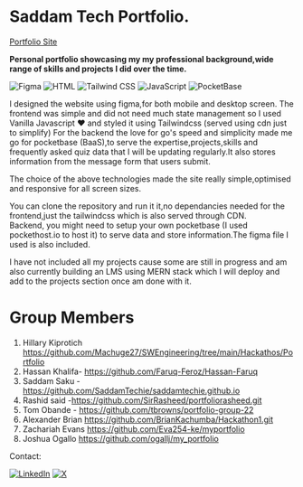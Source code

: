 # Saddam Tech Portfolio.

[Portfolio Site](https://saddamtechie.github.io/)

**Personal portfolio showcasing my my professional background,wide range of skills and projects I did over the time.**

![Figma](https://img.shields.io/badge/Figma-%23F24E1E.svg?style=for-the-badge&logo=figma&logoColor=white)
![HTML](https://img.shields.io/badge/HTML5-%23E34F26.svg?style=for-the-badge&logo=html5&logoColor=white)
![Tailwind CSS](https://img.shields.io/badge/Tailwind%20CSS-%2338B2AC.svg?style=for-the-badge&logo=tailwindcss&logoColor=white)
![JavaScript](https://img.shields.io/badge/JavaScript-%23F7DF1E.svg?style=for-the-badge&logo=javascript&logoColor=black)
![PocketBase](https://img.shields.io/badge/PocketBase-%2300BFFF.svg?style=for-the-badge&logo=pocketbase&logoColor=white)

I designed the website using figma,for both mobile and desktop screen.
The frontend was simple and did not need much state management so I used Vanilla Javascript ❤️
and styled it using Tailwindcss (served using cdn just to simplify)
For the backend the love for go's speed and simplicity made me go for pocketbase (BaaS),to serve
the expertise,projects,skills and frequently asked quiz data that I will be updating regularly.It also stores information from
the message form that users submit.

The choice of the above technologies made the site really simple,optimised and responsive for all screen sizes.

You can clone the repository and run it it,no dependancies needed for the frontend,just the tailwindcss which is also served through CDN.  
Backend, you might need to setup your own pocketbase (I used pockethost.io to host it) to serve data and
store information.The figma file I used is also included.

I have not included all my projects cause some are still in progress and am also currently building
an LMS using MERN stack which I will deploy and add to the projects section once am done with it.

# Group Members

1. Hillary Kiprotich https://github.com/Machuge27/SWEngineering/tree/main/Hackathos/Portfolio
2. Hassan Khalifa- https://github.com/Faruq-Feroz/Hassan-Faruq
3. Saddam Saku - https://github.com/SaddamTechie/saddamtechie.github.io
4. Rashid said -https://github.com/SirRasheed/portfoliorasheed.git
5. Tom Obande - https://github.com/tbrowns/portfolio-group-22
6. Alexander Brian https://github.com/BrianKachumba/Hackathon1.git
7. Zachariah Evans https://github.com/Eva254-ke/myportfolio
8. Joshua Ogallo https://github.com/ogallj/my_portfolio

Contact:

[![LinkedIn](https://img.shields.io/badge/LinkedIn-0077B5?style=for-the-badge&logo=linkedin&logoColor=white)](https://www.linkedin.com/in/saddam-saku)
[![X](https://img.shields.io/badge/X-1DA1F2?style=for-the-badge&logo=x&logoColor=white)](https://x.com/saddamLSC)
